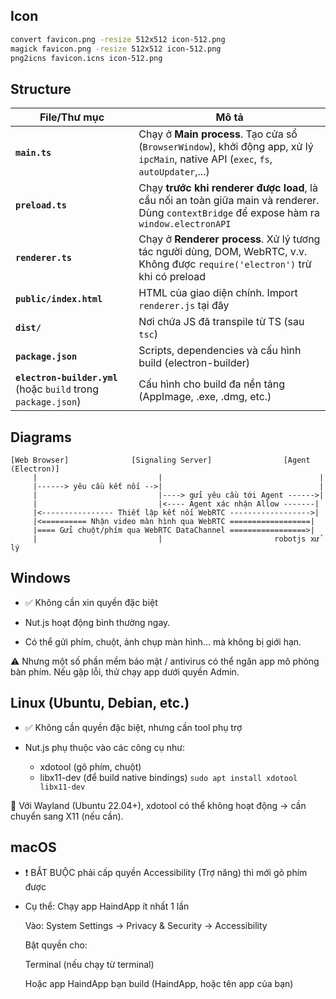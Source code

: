 ## Icon
```sh
convert favicon.png -resize 512x512 icon-512.png
magick favicon.png -resize 512x512 icon-512.png
png2icns favicon.icns icon-512.png
```

## Structure
| File/Thư mục                                                   | Mô tả                                                                                                                                       |
| -------------------------------------------------------------- | ------------------------------------------------------------------------------------------------------------------------------------------- |
| **`main.ts`**                                                  | Chạy ở **Main process**. Tạo cửa sổ (`BrowserWindow`), khởi động app, xử lý `ipcMain`, native API (`exec`, `fs`, `autoUpdater`,...)         |
| **`preload.ts`**                                               | Chạy **trước khi renderer được load**, là cầu nối an toàn giữa main và renderer. Dùng `contextBridge` để expose hàm ra `window.electronAPI` |
| **`renderer.ts`**                                              | Chạy ở **Renderer process**. Xử lý tương tác người dùng, DOM, WebRTC, v.v. Không được `require('electron')` trừ khi có preload              |
| **`public/index.html`**                                        | HTML của giao diện chính. Import `renderer.js` tại đây                                                                                      |
| **`dist/`**                                                    | Nơi chứa JS đã transpile từ TS (sau `tsc`)                                                                                                  |
| **`package.json`**                                             | Scripts, dependencies và cấu hình build (electron-builder)                                                                                  |
| **`electron-builder.yml`** (hoặc `build` trong `package.json`) | Cấu hình cho build đa nền tảng (AppImage, .exe, .dmg, etc.)                                                                                 |


## Diagrams
```
[Web Browser]              [Signaling Server]                [Agent (Electron)]
     |                           |                                   |
     |------> yêu cầu kết nối -->|                                   |
     |                           |----> gửi yêu cầu tới Agent ------>|
     |                           |<---- Agent xác nhận Allow -------|
     |<---------------- Thiết lập kết nối WebRTC ------------------>|
     |<========== Nhận video màn hình qua WebRTC ==================|
     |==== Gửi chuột/phím qua WebRTC DataChannel =================>|
     |                           |                         robotjs xử lý
```

## Windows
- ✅ Không cần xin quyền đặc biệt

- Nut.js hoạt động bình thường ngay.

- Có thể gửi phím, chuột, ảnh chụp màn hình... mà không bị giới hạn.

⚠ Nhưng một số phần mềm bảo mật / antivirus có thể ngăn app mô phỏng bàn phím. Nếu gặp lỗi, thử chạy app dưới quyền Admin.

## Linux (Ubuntu, Debian, etc.)
- ✅ Không cần quyền đặc biệt, nhưng cần tool phụ trợ

- Nut.js phụ thuộc vào các công cụ như:

    - xdotool (gõ phím, chuột)
    - libx11-dev (để build native bindings)
`sudo apt install xdotool libx11-dev`

🧠 Với Wayland (Ubuntu 22.04+), xdotool có thể không hoạt động → cần chuyển sang X11 (nếu cần).

## macOS
- ❗ BẮT BUỘC phải cấp quyền Accessibility (Trợ năng) thì mới gõ phím được

- Cụ thể:
    Chạy app HaindApp ít nhất 1 lần

    Vào:
    System Settings → Privacy & Security → Accessibility

    Bật quyền cho:

    Terminal (nếu chạy từ terminal)

    Hoặc app HaindApp bạn build (HaindApp, hoặc tên app của bạn)
